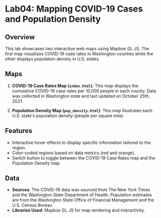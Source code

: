 # Lab04: Mapping COVID-19 Cases and Population Density

## Overview
This lab showcases two interactive web maps using Mapbox GL JS. The first map visualizes COVID-19 case rates in Washington counties while the other displays population density in U.S. states.

## Maps
1. **COVID-19 Case Rates Map (`index.html`)**: This map displays the cumulative COVID-19 case rates per 10,000 people in each county. Data was collected in Washington state and last updated on October 25th, 2021.

2. **Population Density Map (`pop_density.html`)**: This map illustrates each U.S. state's population density (people per square mile).

## Features
- Interactive hover effects to display specific information tailored to the region.
- Color-coded regions based on data metrics (red and orange).
- Switch button to toggle between the COVID-19 Case Rates map and the Population Density map.

## Data
- **Sources**: The COVID-19 data was sourced from The New York Times and the Washington State Department of Health. Population estimates are from the Washington State Office of Financial Management and the U.S. Census Bureau.
- **Libraries Used**: Mapbox GL JS for map rendering and interactivity.
